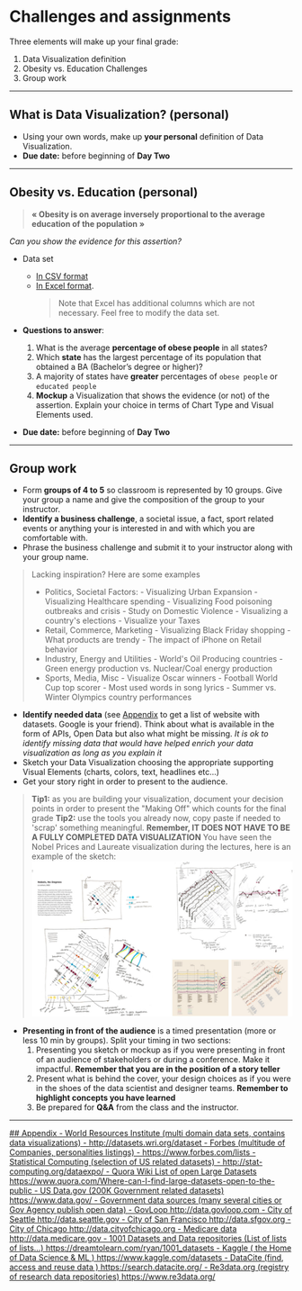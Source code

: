 # Challenges and assignments
Three elements will make up your final grade:
1. Data Visualization definition
2. Obesity vs. Education Challenges
3. Group work
---

## What is Data Visualization?  (personal)
+ Using your own words, make up **your personal** definition of Data Visualization.
+ **Due date:** before beginning of **Day Two**
---

## Obesity vs. Education   (personal)
> **« Obesity is on average inversely proportional to the average education of the population »**

*Can you show the evidence for this assertion?*

+ Data set
  - [In CSV format]()
  - [In Excel format]().
    > Note that Excel has additional columns which are not necessary. Feel free to modify the data set.

+  **Questions to answer**:
    1. What is the average **percentage of obese people** in all states?
    2. Which **state** has the largest percentage of its population that obtained a BA (Bachelor’s degree or higher)?
    3. A majority of states have **greater** percentages of `obese people` or `educated people`
    4. **Mockup** a Visualization that shows the evidence (or not) of the assertion. Explain your choice in terms of Chart Type and Visual Elements used.

+ **Due date:** before beginning of **Day Two**
---

## Group work
+ Form **groups of 4 to 5** so classroom is represented by 10 groups. Give your group a name and give the composition of the group to your instructor.
+ **Identify a business challenge**, a societal issue, a fact, sport related events or anything your is interested in and with which you are comfortable with.
+ Phrase the business challenge and submit it to your instructor along with your group name.
> Lacking inspiration? Here are some examples
> - Politics, Societal Factors:
      - Visualizing Urban Expansion
      - Visualizing Healthcare spending
      - Visualizing Food poisoning outbreaks and crisis
      - Study on Domestic Violence
      - Visualizing a country's elections
      - Visualize your Taxes
> - Retail, Commerce, Marketing
      - Visualizing Black Friday shopping
      - What products are trendy
      - The impact of iPhone on Retail behavior
> - Industry, Energy and Utilities
      - World's Oil Producing countries
      - Green energy production vs. Nuclear/Coal energy production
> - Sports, Media, Misc
      - Visualize Oscar winners
      - Football World Cup top scorer
      - Most used words in song lyrics
      - Summer vs. Winter Olympics country performances

+ **Identify needed data** (see [Appendix](#Appendix) to get a list of website with datasets. Google is your friend). Think about what is available in the form of APIs, Open Data but also what might be missing. *It is ok to identify missing data that would have helped enrich your data visualization as long as you explain it*  
+ Sketch your Data Visualization choosing the appropriate supporting Visual Elements (charts, colors, text, headlines etc...)
+ Get your story right in order to present to the audience.

> **Tip1:** as you are building your visualization, document your decision points in order to present the "Making Off" which counts for the final grade
> **Tip2:** use the tools you already now, copy paste if needed to 'scrap' something meaningful. **Remember, IT DOES NOT HAVE TO BE A FULLY COMPLETED DATA VISUALIZATION**
> You have seen the Nobel Prices and Laureate visualization during the lectures, here is an example of the sketch:
![](assets/markdown-img-paste-20181119160859873.png)

+ **Presenting in front of the audience** is a timed presentation (more or less 10 min by groups). Split your timing in two sections:
    1. Presenting you sketch or mockup as if you were presenting in front of an audience of stakeholders or during a conference. Make it impactful. **Remember that you are in the position of a story teller**
    2. Present what is behind the cover, your design choices as if you were in the shoes of the data scientist and designer teams. **Remember to highlight concepts you have learned**
    3. Be prepared for **Q&A** from the class and the instructor.
---


<a href="Appendix"/>
## Appendix
- World Resources Institute (multi domain data sets, contains data visualizations) - http://datasets.wri.org/dataset
- Forbes (multitude of Companies, personalities listings) - https://www.forbes.com/lists
- Statistical Computing (selection of US related datasets) - http://stat-computing.org/dataexpo/
- Quora Wiki List of open Large Datasets https://www.quora.com/Where-can-I-find-large-datasets-open-to-the-public
- US Data.gov (200K Government related datasets) https://www.data.gov/
- Government data sources (many several cities or Gov Agency publish open data)
- GovLoop http://data.govloop.com
- City of Seattle http://data.seattle.gov
- City of San Francisco http://data.sfgov.org
- City of Chicago http://data.cityofchicago.org
- Medicare data  http://data.medicare.gov
- 1001 Datasets and Data repositories (List of lists of lists...) https://dreamtolearn.com/ryan/1001_datasets
- Kaggle ( the Home of Data Science & ML ) https://www.kaggle.com/datasets
- DataCite (find, access and reuse data ) https://search.datacite.org/
- Re3data.org (registry of research data repositories) https://www.re3data.org/
